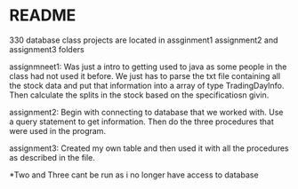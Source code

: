 # README #

330 database class
projects are located in assginment1 assignment2 and assignment3 folders

assignmneet1:
	Was just a intro to getting used to java as some people in the class had not used it before. We just has to parse the txt file containing all the stock data and put that information into a array of type TradingDayInfo. Then calculate the splits in the stock based on the specificatiosn givin. 

assignment2:
	Begin with connecting to database that we worked with. Use a query statement to get information. Then do the three procedures that were used in the program.

assignment3:
	Created my own table and then used it with all the procedures as described in the file.

*Two and Three cant be run as i no longer have access to database 